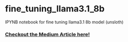 # fine_tuning_llama3.1_8b
IPYNB notebook for fine tuning llama3.1 8b model (unsloth)
### [Checkout the Medium Article here!](https://medium.com/towards-artificial-intelligence/fine-tune-llama3-1-8b-in-2-mins-with-only-12-training-samples-b35b548492a3)

